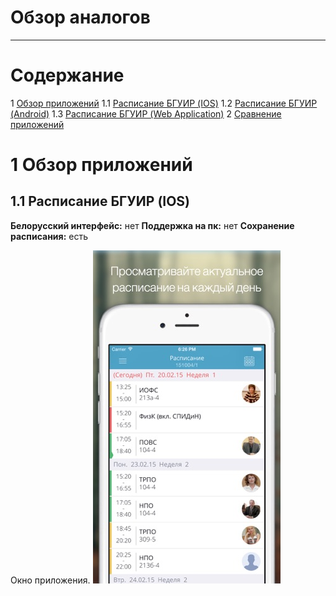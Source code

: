 # Обзор аналогов
---

# Содержание
1 [Обзор приложений](#application_overview)
1.1 [Расписание БГУИР (IOS)](#IOS)
1.2 [Расписание БГУИР (Android)](#android)
1.3 [Расписание БГУИР (Web Application)](#web)
2 [Сравнение приложений](#comparison_of_applications)

<a name="Обзор приложений"/>

# 1 Обзор приложений

<a name="IOS"/>

## 1.1 Расписание БГУИР (IOS)
**Белорусский интерфейс:** нет
**Поддержка на пк:** нет
**Сохранение расписания:** есть

Окно приложения.
![Окон приложения](../images/analogues/расписание_БГУИР_(IOS).jpg)